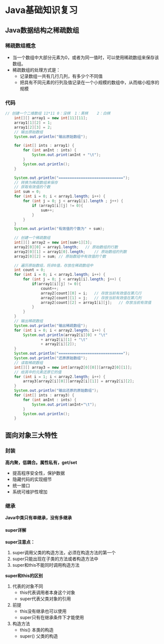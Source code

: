 # Java基础知识复习
## Java数据结构之稀疏数组
### 稀疏数组概念
+ 当一个数组中大部分元素为0，或者为同一值时，可以使用稀疏数组来保存该数组。
+ 稀疏数组的处理方式是：
    - 记录数组一共有几行几列，有多少个不同值
    - 把具有不同元素的行列及值记录在一个小规模的数组中，从而缩小程序的规模
### 代码
```java
// 创建一个二维数组 11*11 0：没棋  1：黑棋    2：白棋
    int[][] array1 = new int[11][11];
    array1[1][2] = 1;
    array1[2][3] = 2;
    // 输出原始数组
    System.out.println("输出原始数组");

    for (int[] ints : array1) {
        for (int anInt : ints) {
            System.out.print(anInt + "\t");
        }
        System.out.println();
    }

    System.out.println("=============================");
    // 转换为稀疏数组来保存
    // 获取有效值的个数
    int sum = 0;
    for (int i = 0; i < array1.length; i++) {
        for (int j = 0; j < array1[i].length ; j++) {
            if (array1[i][j] != 0){
                sum++;
            }
        }
    }
    System.out.println("有效值的个数为" + sum);

    // 创建一个稀疏数组
    int[][] array2 = new int[sum+1][3];
    array2[0][0] = array1.length;   // 原始数组的行数
    array2[0][1] = array1[0].length;    // 原始数组的列数
    array2[0][2] = sum; // 原始数组中有效值的个数

    // 遍历原始数组，将非0值，存放在稀疏数组中
    int count = 0;
    for (int i = 0; i < array1.length; i++) {
        for (int j = 0; j < array1[i].length; j++) {
            if(array1[i][j] != 0){
                count++;
                array2[count][0] = i;   // 存放当前有效值在第几行
                array2[count][1] = j;   // 存放当前有效值在第几列
                array2[count][2] = array1[i][j];   // 存放当前有效值
            }
        }
    }
    // 输出稀疏数组
    System.out.println("输出稀疏数组");
    for (int i = 0; i < array2.length; i++) {
        System.out.println(array2[i][0] + "\t"
                + array2[i][1] + "\t"
                + array2[i][2]);
    }
    System.out.println("=============================");
    System.out.println("还原原始数组");
    // 读取稀疏数组
    int[][] array3 = new int[array2[0][0]][array2[0][1]];
    // 给其中的元素还原它的值
    for (int i = 1; i < array2.length; i++) {
        array3[array2[i][0]][array2[i][1]] = array2[i][2];
    }
    System.out.println("输出还原的原始数组");
    for (int[] ints : array3) {
        for (int anInt : ints) {
            System.out.print(anInt+"\t");
        }
        System.out.println();
    }
```
## 面向对象三大特性
### 封装
**高内聚，低耦合。属性私有，get/set**
+ 提高程序安全性，保护数据
+ 隐藏代码的实现细节
+ 统一接口
+ 系统可维护性增加
### 继承
**Java中类只有单继承，没有多继承**
#### super详解
**super注意点：**
1. super调用父类的构造方法，必须在构造方法的第一个
2. super只能出现在子类的方法或者构造方法中
3. super和this不能同时调用构造方法

**super和this的区别**
1. 代表的对象不同
    + this代表调用者本身这个对象
    + super代表父类对象的引用
2. 前提
    + this没有继承也可以使用
    + super只有在继承条件下才能使用
3. 构造方法
    + this() 本类的构造
    + super() 父类的构造



















